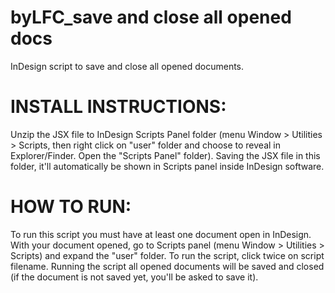 # byLFC_save and close all opened docs
InDesign script to save and close all opened documents.

# INSTALL INSTRUCTIONS:
Unzip the JSX file to InDesign Scripts Panel folder (menu Window > Utilities > Scripts, then right click on "user" folder and choose to reveal in Explorer/Finder. Open the "Scripts Panel" folder). Saving the JSX file in this folder, it'll automatically be shown in Scripts panel inside InDesign software.

# HOW TO RUN:
To run this script you must have at least one document open in InDesign.
With your document opened, go to Scripts panel (menu Window > Utilities > Scripts) and expand the "user" folder. To run the script, click twice on script filename. Running the script all opened documents will be saved and closed (if the document is not saved yet, you'll be asked to save it).
